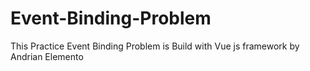 # Event-Binding-Problem
This Practice Event Binding Problem is Build with Vue js framework by Andrian Elemento
